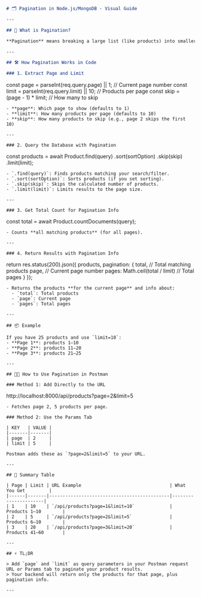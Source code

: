 ```markdown
# 🗂️ Pagination in Node.js/MongoDB - Visual Guide

---

## 📖 What is Pagination?

**Pagination** means breaking a large list (like products) into smaller “pages,” so you only see a few items at a time-just like page numbers at the bottom of an online store.

---

## 🛠️ How Pagination Works in Code

### 1. Extract Page and Limit

```
const page = parseInt(req.query.page) || 1;      // Current page number
const limit = parseInt(req.query.limit) || 10;   // Products per page
const skip = (page - 1) * limit;                 // How many to skip
```
- **page**: Which page to show (defaults to 1)
- **limit**: How many products per page (defaults to 10)
- **skip**: How many products to skip (e.g., page 2 skips the first 10)

---

### 2. Query the Database with Pagination

```
const products = await Product.find(query)
    .sort(sortOption)
    .skip(skip)
    .limit(limit);
```
- `.find(query)`: Finds products matching your search/filter.
- `.sort(sortOption)`: Sorts products (if you set sorting).
- `.skip(skip)`: Skips the calculated number of products.
- `.limit(limit)`: Limits results to the page size.

---

### 3. Get Total Count for Pagination Info

```
const total = await Product.countDocuments(query);
```
- Counts **all matching products** (for all pages).

---

### 4. Return Results with Pagination Info

```
return res.status(200).json({
    products,
    pagination: {
        total,                   // Total matching products
        page,                    // Current page number
        pages: Math.ceil(total / limit) // Total pages
    }
});
```
- Returns the products **for the current page** and info about:
  - `total`: Total products
  - `page`: Current page
  - `pages`: Total pages

---

## 📦 Example

If you have 25 products and use `limit=10`:
- **Page 1**: products 1–10
- **Page 2**: products 11–20
- **Page 3**: products 21–25

---

## 🧑‍💻 How to Use Pagination in Postman

### Method 1: Add Directly to the URL

```
http://localhost:8000/api/products?page=2&limit=5
```
- Fetches page 2, 5 products per page.

### Method 2: Use the Params Tab

| KEY   | VALUE |
|-------|-------|
| page  | 2     |
| limit | 5     |

Postman adds these as `?page=2&limit=5` to your URL.

---

## 📝 Summary Table

| Page | Limit | URL Example                                 | What You Get         |
|------|-------|---------------------------------------------|----------------------|
| 1    | 10    | `/api/products?page=1&limit=10`             | Products 1–10        |
| 2    | 5     | `/api/products?page=2&limit=5`              | Products 6–10        |
| 3    | 20    | `/api/products?page=3&limit=20`             | Products 41–60       |

---

## ⚡ TL;DR

> Add `page` and `limit` as query parameters in your Postman request URL or Params tab to paginate your product results.  
> Your backend will return only the products for that page, plus pagination info.

---
```

